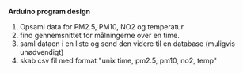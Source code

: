 **Arduino program design**

1. Opsaml data for PM2.5, PM10, NO2 og temperatur
2. find gennemsnittet for målningerne over en time.
3. saml dataen i en liste og send den videre til en database (muligvis unødvendigt)
4. skab csv fil med format "unix time, pm2.5, pm10, no2, temp"
